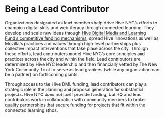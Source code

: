 # Being a Lead Contributor

Organizations designated as lead members help drive Hive NYC’s efforts to champion digital skills and web literacy through connected learning. They develop and scale new ideas through [Hive Digital Media and Learning Fund’s competitive funding mechanisms](http://hivenyc.org/about-hive-nyc/hive-fund/), spread Hive innovations as well as Mozilla's practices and values through high-level partnerships plus collective impact interventions that take place across the city. Through these efforts, lead contributers model Hive NYC’s core principles and practices across the city and within the field. Lead contributors are determined by Hive NYC leadership and then financially vetted by The New York Community Trust to serve as lead grantees (while any organization can be a partner) on forthcoming grants.

Through access to the Hive DML funding, lead contributors can play a strategic role in the planning and proposal generation for substantial projects. Hive NYC does not itself provide funding, but HQ and lead contributors work in collaboration with community members to broker quality partnerships that secure funding for projects that fit within the connected learning ethos.
